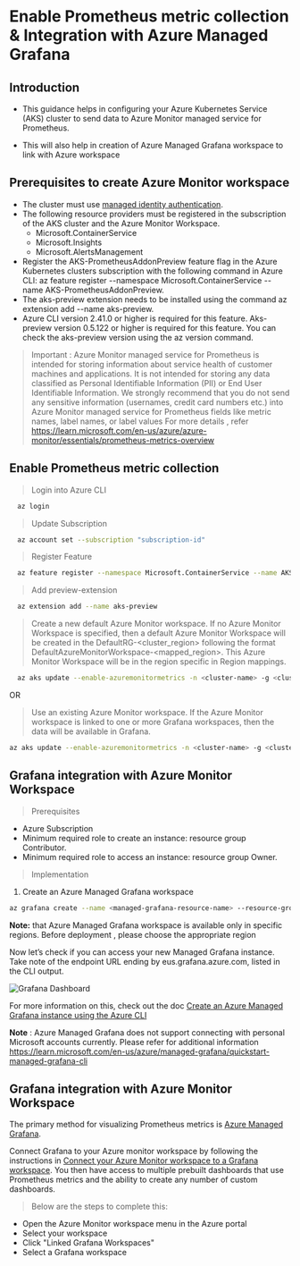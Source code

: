 # Enable Prometheus metric collection & Integration with Azure Managed Grafana

## Introduction

- This guidance helps in configuring your Azure Kubernetes Service (AKS) cluster to send data to Azure Monitor managed service for Prometheus. 

- This will also help in creation of Azure Managed Grafana workspace to link with Azure workspace  


## Prerequisites to create Azure Monitor workspace

- The cluster must use [managed identity authentication](https://learn.microsoft.com/en-us/azure/azure-monitor/essentials/azure-monitor-workspace-overview).
- The following resource providers must be registered in the subscription of the AKS cluster and the Azure Monitor Workspace.
  - Microsoft.ContainerService
  - Microsoft.Insights
  - Microsoft.AlertsManagement
- Register the AKS-PrometheusAddonPreview feature flag in the Azure Kubernetes clusters subscription with the following command in Azure CLI: az feature register --namespace Microsoft.ContainerService --name AKS-PrometheusAddonPreview.
- The aks-preview extension needs to be installed using the command az extension add --name aks-preview. 
- Azure CLI version 2.41.0 or higher is required for this feature. Aks-preview version 0.5.122 or higher is required for this feature. You can check the aks-preview version using the az version command.


> Important : Azure Monitor managed service for Prometheus is intended for storing information about service health of customer machines and applications. It is not intended for storing any data classified as Personal Identifiable Information (PII) or End User Identifiable Information. We strongly recommend that you do not send any sensitive information (usernames, credit card numbers etc.) into Azure Monitor managed service for Prometheus fields like metric names, label names, or label values
For more details , refer https://learn.microsoft.com/en-us/azure/azure-monitor/essentials/prometheus-metrics-overview
## Enable Prometheus metric collection

> Login into Azure CLI  

```bash
  az login
```

> Update Subscription

```bash
  az account set --subscription "subscription-id"
```

> Register Feature

```bash
  az feature register --namespace Microsoft.ContainerService --name AKS-PrometheusAddonPreview
```

> Add preview-extension

```bash
  az extension add --name aks-preview
```

> Create a new default Azure Monitor workspace. If no Azure Monitor Workspace is specified, then a default Azure Monitor Workspace will be created in the DefaultRG-<cluster_region> following the format DefaultAzureMonitorWorkspace-<mapped_region>. This Azure Monitor Workspace will be in the region specific in Region mappings.

```bash
  az aks update --enable-azuremonitormetrics -n <cluster-name> -g <cluster-resource-group>
```

OR

> Use an existing Azure Monitor workspace. If the Azure Monitor workspace is linked to one or more Grafana workspaces, then the data will be available in Grafana.

```bash
az aks update --enable-azuremonitormetrics -n <cluster-name> -g <cluster-resource-group> --azure-monitor-workspace-resource-id <workspace-name-resource-id>
```

## Grafana integration with Azure Monitor Workspace 

> Prerequisites
- Azure Subscription
- Minimum required role to create an instance: resource group Contributor.
- Minimum required role to access an instance: resource group Owner.

> Implementation

1. Create an Azure Managed Grafana workspace

```bash
az grafana create --name <managed-grafana-resource-name> --resource-group <resourcegroupname> -l <Location>
```

**Note:** that Azure Managed Grafana workspace is available only in specific regions. Before deployment , please choose the appropriate region


Now let’s check if you can access your new Managed Grafana instance. Take note of the endpoint URL ending by eus.grafana.azure.com, listed in the CLI output. 

![Grafana Dashboard](https://user-images.githubusercontent.com/50182145/215081171-da0d9b79-a3ec-4408-9fad-3eadc2e1a0d5.png)

For more information on this, check out the doc [Create an Azure Managed Grafana instance using the Azure CLI](https://learn.microsoft.com/en-us/azure/managed-grafana/quickstart-managed-grafana-cli)

**Note**  : Azure Managed Grafana does not support connecting with personal Microsoft accounts currently. Please refer for additional information https://learn.microsoft.com/en-us/azure/managed-grafana/quickstart-managed-grafana-cli

## Grafana integration with Azure Monitor Workspace
The primary method for visualizing Prometheus metrics is [Azure Managed Grafana](https://learn.microsoft.com/en-us/azure/managed-grafana/overview). 

Connect Grafana to your Azure monitor workspace by following the instructions in [Connect your Azure Monitor workspace to a Grafana workspace](https://learn.microsoft.com/en-us/azure/azure-monitor/essentials/azure-monitor-workspace-overview#link-a-grafana-workspace). You then have access to multiple prebuilt dashboards that use Prometheus metrics and the ability to create any number of custom dashboards.

> Below are the steps to complete this:

- Open the Azure Monitor workspace menu in the Azure portal
- Select your workspace
- Click "Linked Grafana Workspaces"
- Select a Grafana workspace
